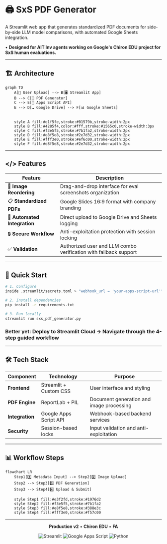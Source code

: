 # 🖨️ SxS PDF Generator

A Streamlit web app that generates standardized PDF documents for side-by-side LLM model comparisons, with automated Google Sheets integration.

• **Designed for AIT Inv agents working on Google's Chiron EDU project for SxS human evaluations.**

---

## 🏗️ Architecture

```mermaid
graph TD
    A[👤 User Upload] --> B[🖥️ Streamlit App]
    B --> C[📄 PDF Generator]
    C --> E[🔗 Apps Script API]
    E --> D[☁️ Google Drive] --> F[📊 Google Sheets]
    
    
    style A fill:#e1f5fe,stroke:#01579b,stroke-width:2px
    style B fill:#4285f4,color:#fff,stroke:#1565c0,stroke-width:3px
    style C fill:#f3e5f5,stroke:#7b1fa2,stroke-width:2px
    style D fill:#e8f5e8,stroke:#2e7d32,stroke-width:2px
    style E fill:#fff3e0,stroke:#ef6c00,stroke-width:2px
    style F fill:#e8f5e8,stroke:#2e7d32,stroke-width:2px
```

---

## </> Features

| Feature | Description |
|---------|-------------|
| 🎯 **Image Reordering** | Drag-and-drop interface for eval screenshots organization |
| 📋 **Standardized PDFs** | Google Slides 16:9 format with company branding |
| 🔄 **Automated Integration** | Direct upload to Google Drive and Sheets logging |
| 🔒 **Secure Workflow** | Anti-exploitation protection with session locking |
| ✅ **Validation** | Authorized user and LLM combo verification with fallback support |

---

## 🚀 Quick Start

```bash
# 1. Configure
inside .streamlit/secrets.toml > "webhook_url = 'your-apps-script-url'"

# 2. Install dependencies
pip install -r requirements.txt

# 3. Run locally
streamlit run sxs_pdf_generator.py
```

### Better yet: **Deploy to Streamlit Cloud** → Navigate through the 4-step guided workflow

---

## 🛠️ Tech Stack

<div align="center">

| Component | Technology | Purpose |
|-----------|------------|---------|
| **Frontend** | Streamlit + Custom CSS | User interface and styling |
| **PDF Engine** | ReportLab + PIL | Document generation and image processing |
| **Integration** | Google Apps Script API | Webhook-based backend services |
| **Security** | Session-based locks | Input validation and anti-exploitation |

</div>

---

## 📊 Workflow Steps

```mermaid
flowchart LR
    Step1[1️⃣ Metadata Input] --> Step2[2️⃣ Image Upload]
    Step2 --> Step3[3️⃣ PDF Generation]
    Step3 --> Step4[4️⃣ Upload & Submit]
    
    style Step1 fill:#e3f2fd,stroke:#1976d2
    style Step2 fill:#f3e5f5,stroke:#7b1fa2
    style Step3 fill:#e8f5e8,stroke:#388e3c
    style Step4 fill:#fff3e0,stroke:#f57c00
```

---

<div align="center">

**Production v2** • **Chiron EDU** • **FA**

![Streamlit](https://img.shields.io/badge/Streamlit-FF4B4B?style=for-the-badge&logo=streamlit&logoColor=white)
![Google Apps Script](https://img.shields.io/badge/Google%20Apps%20Script-4285F4?style=for-the-badge&logo=google&logoColor=white)
![Python](https://img.shields.io/badge/Python-3776AB?style=for-the-badge&logo=python&logoColor=white)


</div>
